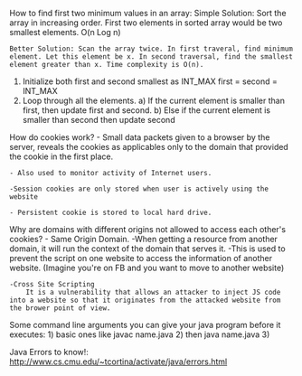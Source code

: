 How to find first two minimum values in an array:
    Simple Solution: Sort the array in increasing order. First two elements in sorted array would be two smallest elements. O(n Log n)

    Better Solution: Scan the array twice. In first traveral, find minimum element. Let this element be x. In second traversal, find the smallest element greater than x. Time complexity is O(n).
    
1) Initialize both first and second smallest as INT_MAX
   first = second = INT_MAX
2) Loop through all the elements.
   a) If the current element is smaller than first, then update first 
       and second. 
   b) Else if the current element is smaller than second then update 
    second

How do cookies work?
    - Small data packets given to a browser by the server, reveals the cookies as applicables only to the domain that provided the cookie in the first place. 
    
    - Also used to monitor activity of Internet users. 

    -Session cookies are only stored when user is actively using the website

    - Persistent cookie is stored to local hard drive. 

Why are domains with different origins not allowed to access each other's cookies?
    - Same Origin Domain. 
        -When getting a resource from another domain, it will run the context of the domain that serves it. 
        -This is used to prevent the script on one website to access the information of another website. (Imagine you're on FB and you want to move to another website)

    -Cross Site Scripting
        It is a vulnerability that allows an attacker to inject JS code into a website so that it originates from the attacked website from the brower point of view.
        
Some command line arguments you can give your java program before it executes:
    1) basic ones like javac name.java
    2) then java name.java
    3) 

Java Errors to know!:
http://www.cs.cmu.edu/~tcortina/activate/java/errors.html
